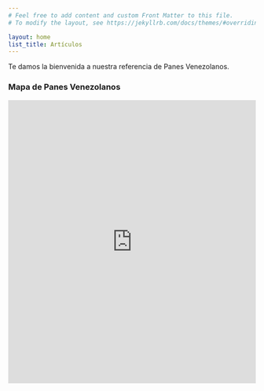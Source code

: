 ```yaml
---
# Feel free to add content and custom Front Matter to this file.
# To modify the layout, see https://jekyllrb.com/docs/themes/#overriding-theme-defaults

layout: home
list_title: Artículos
---
```


Te damos la bienvenida a nuestra referencia de Panes Venezolanos.

### Mapa de Panes Venezolanos

<iframe width="100%" height="576" src="https://maphub.net/embed/183659?button=0&panel=1&panel_closed=1" frameborder="0"></iframe>
